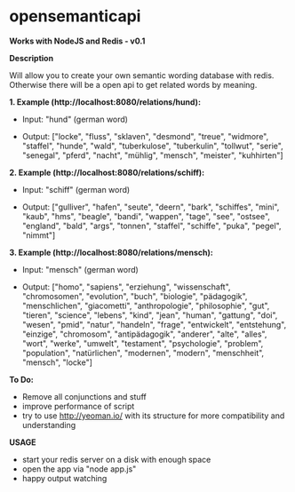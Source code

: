 opensemanticapi
===============

**Works with NodeJS and Redis - v0.1**

**Description**

Will allow you to create your own semantic wording database with redis. Otherwise there will be a open api to get related words by meaning.

**1. Example (http://localhost:8080/relations/hund):**

* Input: "hund" (german word)

* Output: ["locke", "fluss", "sklaven", "desmond", "treue", "widmore", "staffel", "hunde", "wald", "tuberkulose", "tuberkulin", "tollwut", "serie", "senegal", "pferd", "nacht", "mühlig", "mensch", "meister", "kuhhirten"]

**2. Example (http://localhost:8080/relations/schiff):**

* Input: "schiff" (german word)

* Output: ["gulliver", "hafen", "seute", "deern", "bark", "schiffes", "mini", "kaub", "hms", "beagle", "bandi", "wappen", "tage", "see", "ostsee", "england", "bald", "args", "tonnen", "staffel", "schiffe", "puka", "pegel", "nimmt"]

**3. Example (http://localhost:8080/relations/mensch):**

* Input: "mensch" (german word)

* Output: ["homo", "sapiens", "erziehung", "wissenschaft", "chromosomen", "evolution", "buch", "biologie", "pädagogik", "menschlichen", "giacometti", "anthropologie", "philosophie", "gut", "tieren", "science", "lebens", "kind", "jean", "human", "gattung", "doi", "wesen", "pmid", "natur", "handeln", "frage", "entwickelt", "entstehung", "einzige", "chromosom", "antipädagogik", "anderer", "alte", "alles", "wort", "werke", "umwelt", "testament", "psychologie", "problem", "population", "natürlichen", "modernen", "modern", "menschheit", "mensch", "locke"]

**To Do:**

* Remove all conjunctions and stuff
* improve performance of script
* try to use http://yeoman.io/ with its structure for more compatibility and understanding

**USAGE**

* start your redis server on a disk with enough space
* open the app via "node app.js"
* happy output watching
